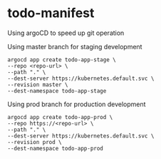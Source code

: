 # todo-manifest

Using argoCD to speed up git operation

Using master branch for staging development
```
argocd app create todo-app-stage \
--repo <repo-url> \
--path "." \
--dest-server https://kubernetes.default.svc \
--revision master \
--dest-namespace todo-app-stage
```

Using prod branch for production development
```
argocd app create todo-app-prod \
--repo https://<repo-url> \
--path "." \
--dest-server https://kubernetes.default.svc \
--revision prod \
--dest-namespace todo-app-prod
```